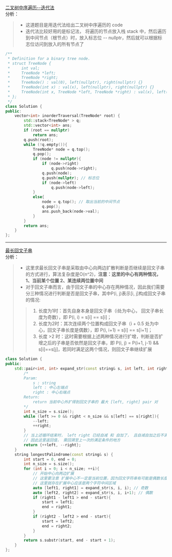 [二叉树中序遍历--迭代法](https://leetcode-cn.com/problems/binary-tree-inorder-traversal/)    
分析：     
> * 这道题目是用迭代法给出二叉树中序遍历的 code    
> * 迭代法比较好用的是标记法， 将遍历的节点放入栈 stack 中，然后遍历到中间节点（根节点）时，放入标志位 -- nullptr，然后就可以根据标志位访问到放入的所有节点了     
```C++
/**
 * Definition for a binary tree node.
 * struct TreeNode {
 *     int val;
 *     TreeNode *left;
 *     TreeNode *right;
 *     TreeNode() : val(0), left(nullptr), right(nullptr) {}
 *     TreeNode(int x) : val(x), left(nullptr), right(nullptr) {}
 *     TreeNode(int x, TreeNode *left, TreeNode *right) : val(x), left(left), right(right) {}
 * };
 */
class Solution {
public:
    vector<int> inorderTraversal(TreeNode* root) {
        std::stack<TreeNode* > q;
        std::vector<int> ans;
        if (root == nullptr)
            return ans;
        q.push(root);
        while (!q.empty()){
            TreeNode* node = q.top();
            q.pop();
            if (node != nullptr){
                if (node->right)
                    q.push(node->right);
                q.push(node);
                q.push(nullptr); // 标志位
                if (node->left)
                    q.push(node->left);
            }
            else{
                node = q.top(); // 取出当前的中间节点
                q.pop();
                ans.push_back(node->val);
            }
        }
        return ans;
    }
};
```    
---    
[最长回文子串](https://leetcode-cn.com/problems/longest-palindromic-substring/)    
分析：    
> * 这里求最长回文子串是采取由中心向两边扩散判断是否继续是回文子串的方式进行，算法复杂度是O(n^2)，**注意：这里的中心有两种情况，1、当前某个位置 2、某连续两位置中间**    
> * 对于回文子串而言，由于回文子串的中心存在两种情况，因此我们需要分三种情况进行判断是否是回文子串，其中P(i, j)表示[i, j]构成回文子串的情况:     
> > 1. 长度为1时：首先自身本身是回文子串（i处为中心， 回文子串长度为奇数），即 P(i, i) = s[i] == s[i]；   
> > 2. 长度为2时：其次连续两个位置构成回文子串（i + 0.5 处为中心，回文子串长度是偶数），即 P(i, i+1) = s[i] == s[i+1]；    
> > 3. 长度 >2 时：这时需要根据上述两种情况进行扩增，判断是否扩增之后的子串是否依然是回文子串，即 P(i, j) = P(i+1, j-1) && s[i]==s[j]，若同时满足这两个情况，则回文子串继续扩展     
```C++
class Solution {
public:
    std::pair<int, int> expand_str(const string& s, int left, int right){
        /*
        Param:
            s : string 
            left : 中心左端点
            right : 中心右端点
        Return:
            return 当前中心外扩得到回文子串的 最大 [left, right] pair 对
        */
        int n_size = s.size();
        while (left >= 0 && right < n_size && s[left] == s[right]){
            --left;
            ++right;
        }
        // 当上述循环结束时， left right 已经自减 和 自加了， 且自减自加之后不满足循环继续的条件
        // 因此这里返回值， 需回溯至上一次的满足条件的地方
        return {++left, --right};
    }
    string longestPalindrome(const string& s) {
        int start = 0, end = 0;
        int n_size = s.size();
        for (int i = 0; i < n_size; ++i){
            // 开始中心向两边扩展
            // 这里要注意 扩展中心不一定是当前位置，因为回文字符串有可能是偶数长度也有可能是奇数长度
            // 这里就存在扩展中心应该是两个字符中间区域
            auto [left1, right1] = expand_str(s, i, i); // 奇数
            auto [left2, right2] = expand_str(s, i, i+1); // 偶数
            if (right1 - left1 > end - start){
                start = left1;
                end = right1;
            }
            if (right2 - left2 > end - start){
                start = left2;
                end = right2;
            }
        }
        return s.substr(start, end - start + 1);
    }
};
```

